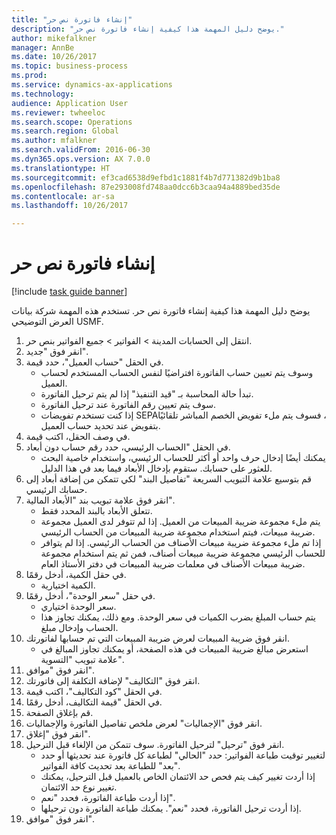 ```yaml
--- 
title: "إنشاء فاتورة نص حر"
description: "يوضح دليل المهمة هذا كيفية إنشاء فاتورة نص حر."
author: mikefalkner
manager: AnnBe
ms.date: 10/26/2017
ms.topic: business-process
ms.prod: 
ms.service: dynamics-ax-applications
ms.technology: 
audience: Application User
ms.reviewer: twheeloc
ms.search.scope: Operations
ms.search.region: Global
ms.author: mfalkner
ms.search.validFrom: 2016-06-30
ms.dyn365.ops.version: AX 7.0.0
ms.translationtype: HT
ms.sourcegitcommit: ef3cad6538d9efbd1c1881f4b7d771382d9b1ba8
ms.openlocfilehash: 87e293008fd748aa0dcc6b3caa94a4889bed35de
ms.contentlocale: ar-sa
ms.lasthandoff: 10/26/2017

---
```

# <a name="create-a-free-text-invoice"></a>إنشاء فاتورة نص حر

[!include [task guide banner](../../includes/task-guide-banner.md)]

يوضح دليل المهمة هذا كيفية إنشاء فاتورة نص حر. تستخدم هذه المهمة شركة بيانات العرض التوضيحي USMF.

1. انتقل إلى الحسابات المدينة > الفواتير > جميع الفواتير بنص حر‬.
2. انقر فوق "جديد".
3. في الحقل "حساب العميل"، حدد قيمة.
    * وسوف يتم تعيين حساب الفاتورة افتراضيًا لنفس الحساب المستخدم لحساب العميل.   
    * تبدأ حالة المحاسبة بـ "قيد التنفيذ" إذا لم يتم ترحيل الفاتورة.   
    * سوف يتم تعيين رقم الفاتورة عند ترحيل الفاتورة.  
    * إذا كنت تستخدم تفويضات SEPA‏‫، فسوف يتم ملء تفويض الخصم المباشر‬ تلقائيًا بتفويض عند تحديد حساب العميل.  
4. في وصف الحقل، اكتب قيمة.
5. في الحقل "الحساب الرئيسي، حدد رقم حساب دون أبعاد.
    * يمكنك أيضًا إدخال حرف واحد أو أكثر للحساب الرئيسي، واستخدام خاصية البحث للعثور على حسابك. ستقوم بإدخال الأبعاد فيما بعد في هذا الدليل.  
6. قم بتوسيع علامة التبويب السريعة "تفاصيل البند" لكي تتمكن من إضافة أبعاد إلى حسابك الرئيسي.
7. انقر فوق علامة تبويب بند "الأبعاد المالية".
    * تتعلق الأبعاد بالبند المحدد فقط.    
    * يتم ملء مجموعة ضريبة المبيعات من العميل. إذا لم تتوفر لدى العميل مجموعة ضريبة مبيعات، فيتم استخدام مجموعة ضريبة المبيعات من الحساب الرئيسي.  
    * إذا تم ملء مجموعة ضريبة مبيعات الأصناف من الحساب الرئيسي. إذا لم يتوافر للحساب الرئيسي مجموعة ضريبة مبيعات أصناف، فمن ثم يتم استخدام مجموعة ضريبة مبيعات الأصناف في معلمات ضريبة المبيعات في دفتر الأستاذ العام.    
8. في حقل الكمية، أدخل رقمًا.
    * الكمية اختيارية.  
9. في حقل "سعر الوحدة"، أدخل رقمًا.
    * سعر الوحدة اختياري.  
    * يتم حساب المبلغ بضرب الكميات في سعر الوحدة. ومع ذلك، يمكنك تجاوز هذا الحساب وإدخال مبلغ.  
10. انقر فوق ضريبة المبيعات لعرض ضريبة المبيعات التي تم حسابها لفاتورتك.
    * استعرض مبالغ ضريبة المبيعات في هذه الصفحة، أو يمكنك تجاوز المبالغ في علامة تبويب "التسوية".  
11. انقر فوق "موافق".
12. انقر فوق "التكاليف" لإضافة التكلفة إلى فاتورتك. 
13. في الحقل "كود التكاليف‬"، اكتب قيمة.
14. في الحقل "قيمة التكاليف‬، أدخل رقمًا.
15. قم بإغلاق الصفحة.
16. انقر فوق "الإجماليات" لعرض ملخص تفاصيل الفاتورة والإجماليات.
17. انقر فوق "إغلاق".
18. انقر فوق "ترحيل" لترحيل الفاتورة. سوف تتمكن من الإلغاء قبل الترحيل.
    * لتغيير توقيت طباعة الفواتير:  حدد "الحالي" لطباعة كل فاتورة عند تحديثها أو حدد "بعد" للطباعة بعد تحديث كافة الفواتير.  
    * إذا أردت تغيير كيف يتم فحص حد الائتمان الخاص بالعميل قبل الترحيل، يمكنك تغيير نوع حد الائتمان.  
    * إذا أردت طباعة الفاتورة، فحدد "نعم".  
    * إذا أردت ترحيل الفاتورة، فحدد "نعم". يمكنك طباعة الفاتورة دون ترحيلها.  
19. انقر فوق "موافق".


